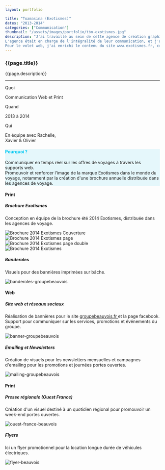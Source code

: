 ```yaml
---
layout: portfolio

title: "Toamasina (Exotismes)"
dates: "2013-2014"
categories: ["Communication"]
thumbnail: "/assets/images/portfolio/tbn-exotismes.jpg"
description: "J'ai travaillé au sein de cette agence de création graphique, dont le principal client était le Tour Opérateur Exotismes, spécialisé dans la vente de voyages dans les îles. <br><br>
L'agence était en charge de l'intégralité de leur communication, et j'ai activement participé à la conception de la brochure Exotismes, des cartes de visite, des flyers, et d'autres supports visuels destinés à l'impression. <br>
Pour le volet web, j'ai enrichi le contenu du site www.exotismes.fr, créé des newsletters ainsi que des bannières web, contribuant ainsi à renforcer l'image de la marque."
---
```

<div class="col-lg-8 text-left pf-container">
	<h3 class="mb-3 mt-3 project-title">{{page.title}}</h3>
   <!-- <h6>{{page.dates}}</h6> -->
	<p>{{page.description}}</p>

  <hr class="my-5">

  <div class="row">
      <div class="col-lg-4 text-center">
        <p class="text-color font-weight-bold mb-2">Quoi</p>
        <p>Communication Web et Print</p>
      </div>
      <div class="col-lg-4 text-center">
        <p class="text-color font-weight-bold mb-2">Quand</p>
        <p>2013 à 2014</p>
      </div>
      <div class="col-lg-4 text-center">
        <p class="text-color font-weight-bold mb-2">Qui</p>
        <p>En équipe avec Rachelle, <br> Xavier & Olivier</p>
      </div>
  </div>
</div>

<div class="col-lg-12 text-center my-5 py-5" style="background-color: #c9f1f978">
  <h4 class="mb-3" style="color: #00c8f2">Pourquoi ?</h4>
	<p class="project-caption">Communiquer en temps réel sur les offres de voyages à travers les supports web. <br>
Promouvoir et renforcer l'image de la marque Exotismes dans le monde du voyage, notamment par la création d'une brochure annuelle distribuée dans les agences de voyage.</p>
</div>

<div class="service-2 col-lg-6 mx-3 mt-5">
  <h4>Print</h4>
</div>

<div class="col-lg-12 col-sm-12 pt-4 mb-3 top-description">
  <div class="fade-down animscroll">
    <h5>Brochure Exotismes</h5>
    <p>Conception en équipe de la brochure été 2014 Exotismes, distribuée dans les agences de voyage.</p>
  </div>
</div>

<div class="mosaic col-lg-6">
  <div class="panoramic1 fade-down animscroll">
      <img src="/assets/images/portfolio/exotismes/brochure-couv.jpg" alt="Brochure 2014 Exotismes Couverture">
  </div>
  <div class="square1 fade-left animscroll">
      <img src="/assets/images/portfolio/exotismes/brochure-page-1.jpg" alt="Brochure 2014 Exotismes page">
  </div>
   <div class="square2 fade-right animscroll">
      <img src="/assets/images/portfolio/exotismes/brochure-page-2.jpg" alt="Brochure 2014 Exotismes page double">
  </div>
  <div class="panoramic2 fade-top animscroll">
      <img src="/assets/images/portfolio/exotismes/brochure-zoom.jpg" alt="Brochure 2014 Exotismes">
  </div>
</div>


<div class="col-lg-12 col-sm-12 mt-5 top-description">
  <div class="fade-top animscroll">
    <h5>Banderoles</h5>
    <p>Visuels pour des bannières imprimées sur bâche.</p>
  </div>
</div>
<div class="col-lg-12 col-sm-12 mb-3 text-center fade-in animscroll">
  <img src="/assets/images/portfolio/peugeot/banner-mockup.jpg" alt="banderoles-groupebeauvois" class="project-img">
</div>


<div class="service-2 col-lg-6 mx-3 mt-5">
  <h4>Web</h4>
</div>

<div class="col-lg-12 col-sm-12 pt-4 mb-3 top-description">
  <div class="fade-down animscroll">
    <h5>Site web et réseaux sociaux</h5>
    <p>Réalisation de bannières pour le site <a href="http://www.voiture-occasion-beauvois.com/" target="_blank">groupebeauvois.fr </a> et la page facebook. <br>
    Support pour communiquer sur les services, promotions et événements du groupe.</p>
  </div>
</div>
<div class="col-lg-12 col-sm-12 mb-3 text-center fade-left animscroll">
  <img src="/assets/images/portfolio/peugeot/banner-web.gif" alt="banner-groupebeauvois" class="project-img">
</div>

<div class="col-lg-12 col-sm-12 mt-5 mb-3 top-description">
  <div class="fade-top animscroll">
    <h5>Emailing et Newsletters</h5>
    <p>Création de visuels pour les newsletters mensuelles et campagnes d'emailing pour les promotions et journées portes ouvertes.</p>
  </div>
</div>
<div class="col-lg-12 col-sm-12 mb-3 text-center fade-in animscroll">
  <img src="/assets/images/portfolio/peugeot/mailing.jpg" alt="mailing-groupebeauvois" class="project-img">
</div>

<div class="service-2 col-lg-6 mx-3 mt-5">
  <h4>Print</h4>
</div>

<div class="col-lg-12 col-sm-12 pt-4 mb-3 top-description">
  <div class="fade-down animscroll">
    <h5>Presse régionale (Ouest France)</h5>
    <p>Création d'un visuel destiné à un quotidien régional pour promouvoir un week-end portes ouvertes.</p>
  </div>
</div>

<div class="col-lg-12 col-sm-12 mb-3 text-center fade-left animscroll">
  <img src="/assets/images/portfolio/peugeot/mockup-ouest-france.jpg" alt="ouest-france-beauvois" class="project-img">
</div>

<div class="col-lg-12 col-sm-12 pt-4 mb-3 top-description">
  <div class="fade-down animscroll">
    <h5>Flyers</h5>
    <p>Ici un flyer promotionnel pour la location longue durée de véhicules électriques.</p>
  </div>
</div>

<div class="col-lg-12 col-sm-12 mb-3 text-center fade-right animscroll">
  <img src="/assets/images/portfolio/peugeot/flyer-electric.jpg" alt="flyer-beauvois" class="project-img">
</div>
